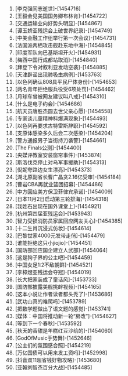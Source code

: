 
1. [李克强同志逝世]-[1454716]
1. [王毅会见美国国务卿布林肯]-[1454722]
1. [交通运输业向好势头明显]-[1454867]
1. [谭玉娇亚残运会上破世界纪录]-[1454749]
1. [中美金融工作组举行第一次会议]-[1454731]
1. [法国派两栖攻击舰赴东地中海]-[1454845]
1. [印度军队向巴基斯坦开火]-[1454931]
1. [梅西中国行成都站取消]-[1454840]
1. [拜登下令对叙利亚发动空袭]-[1454885]
1. [天津辟谣出现肺吸虫病例]-[1453763]
1. [以色列确认808具平民尸体身份]-[1454653]
1. [两名青年拒绝服兵役受6项处罚]-[1454462]
1. [月球车曾被网友建议叫八戒]-[1454310]
1. [什么是电子约会]-[1454686]
1. [航天员唐胜杰圆去世父亲心愿]-[1454558]
1. [专家谈儿童精神科爆满现象]-[1454493]
1. [以色列再要求古特雷斯辞职]-[1454592]
1. [支原体感染多久后会二次感染]-[1454204]
1. [警方通报男子当街持刀袭警]-[1454661]
1. [The Finals公测]-[1454400]
1. [央媒评教室安装窗帘事件]-[1453874]
1. [斯洛伐克停止对乌军事援助]-[1454313]
1. [倪妮夸路边女生漂亮]-[1454373]
1. [湖北原副省长曹广晶贪2.16亿受审]-[1454184]
1. [曹岩CBA再就业篮团招募]-[1454486]
1. [中方回应美方保卫菲律宾承诺]-[1454009]
1. [日本11月2日启动第三轮排海]-[1454318]
1. [我姓石出现在国外课堂上]-[1454921]
1. [杭州第四届亚残运会]-[1453943]
1. [智力受损消防员家属回应网友关心]-[1454385]
1. [十二生肖沉浸式仿妆]-[1454614]
1. [巴黎世家4000元发带走俏]-[1454479]
1. [谁能拒绝这只小jiojio]-[1454451]
1. [国防部回应国企建立人武部]-[1454064]
1. [这是狗子界的公主吧]-[1454459]
1. [中国女足1:2不敌朝鲜]-[1454521]
1. [李樟煜亚残运会夺冠]-[1454019]
1. [长大把家装成了童话风]-[1453733]
1. [国防部披露美舰挑衅视频]-[1454165]
1. [这本小说让作者读者都头秃了]-[1453686]
1. [武功山真的难爬吗]-[1453789]
1. [把数学题做出了语文题的感觉]-[1453741]
1. [媒体：中国将推动新一轮“房改”]-[1454627]
1. [等到下一个春秋]-[1453592]
1. [秋天的香甜是年糕红豆沙给的]-[1454060]
1. [GodOfMusic手势舞]-[1452646]
1. [公主们的氛围感合照]-[1454219]
1. [万亿国债可以用来发工资吗]-[1452998]
1. [抖音双11超省钱好物攻略]-[1453680]
1. [亚翰刘智杰百分大战]-[1454485]